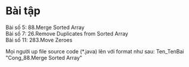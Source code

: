 # Bài tập
Bài số 5: 88.Merge Sorted Array <br/>
Bài số 7: 26.Remove Duplicates from Sorted Array <br/>
Bài số 11: 283.Move Zeroes <br/>

Mọi người up file source code (\*.java) lên với format như sau: Ten_TenBai<br/>
"Cong_88.Merge Sorted Array" <br/>